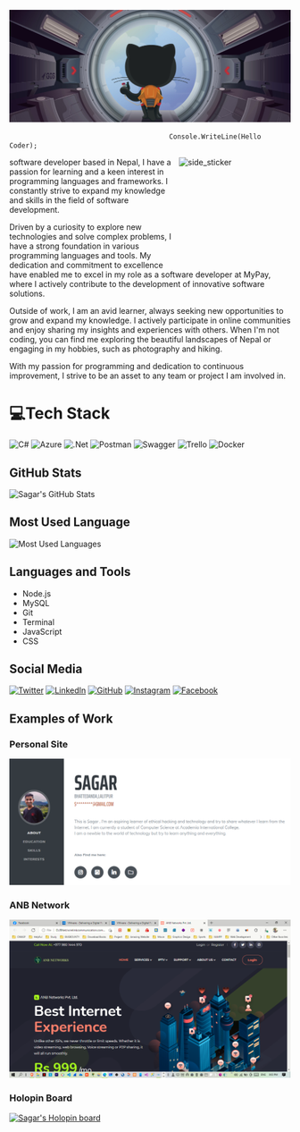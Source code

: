 
![](assets/header.png)
```                
                                        Console.WriteLine(Hello Coder);                                        
```


<img align="right" width=200px height=200px alt="side_sticker" src="https://media.giphy.com/media/TEnXkcsHrP4YedChhA/giphy.gif" />

software developer based in Nepal, I have a passion for learning and a keen interest in programming languages and frameworks. I constantly strive to expand my knowledge and skills in the field of software development.

Driven by a curiosity to explore new technologies and solve complex problems, I have a strong foundation in various programming languages and tools. My dedication and commitment to excellence have enabled me to excel in my role as a software developer at MyPay, where I actively contribute to the development of innovative software solutions.

Outside of work, I am an avid learner, always seeking new opportunities to grow and expand my knowledge. I actively participate in online communities and enjoy sharing my insights and experiences with others. When I'm not coding, you can find me exploring the beautiful landscapes of Nepal or engaging in my hobbies, such as photography and hiking.

With my passion for programming and dedication to continuous improvement, I strive to be an asset to any team or project I am involved in.

# 💻Tech Stack
![C#](https://img.shields.io/badge/c%23-%23239120.svg?style=for-the-badge&logo=c-sharp&logoColor=white) ![Azure](https://img.shields.io/badge/azure-%230072C6.svg?style=for-the-badge&logo=azure-devops&logoColor=white) ![.Net](https://img.shields.io/badge/.NET-5C2D91?style=for-the-badge&logo=.net&logoColor=white)  ![Postman](https://img.shields.io/badge/Postman-FF6C37?style=for-the-badge&logo=postman&logoColor=white) ![Swagger](https://img.shields.io/badge/-Swagger-%23Clojure?style=for-the-badge&logo=swagger&logoColor=white) ![Trello](https://img.shields.io/badge/Trello-%23026AA7.svg?style=for-the-badge&logo=Trello&logoColor=white) ![Docker](https://img.shields.io/badge/docker-%230db7ed.svg?style=for-the-badge&logo=docker&logoColor=white)

## GitHub Stats

![Sagar's GitHub Stats](https://github-readme-stats.vercel.app/api?username=Sagar-Timalsena&show_icons=true&locale=en&layout=compact&theme=chartreuse-white)

## Most Used Language

![Most Used Languages](https://github-readme-stats.vercel.app/api/top-langs?username=Sagar-Timalsena&show_icons=true&locale=en&layout=compact&theme=chartreuse-white)

## Languages and Tools

- Node.js
- MySQL
- Git
- Terminal
- JavaScript
- CSS

## Social Media

[![Twitter](https://img.shields.io/twitter/follow/sagarr679?style=social)](https://twitter.com/sagarr679)
[![LinkedIn](https://img.shields.io/badge/-LinkedIn-blue?style=flat-square&logo=linkedin&logoColor=white)](https://www.linkedin.com/in/saagarr/)
[![GitHub](https://img.shields.io/github/followers/Sagar-Timalsena?label=follow&style=social)](https://github.com/Sagar-Timalsena)
[![Instagram](https://img.shields.io/badge/-Instagram-E4405F?style=flat-square&logo=instagram&logoColor=white)](https://www.instagram.com/______.sagar.____/)
[![Facebook](https://img.shields.io/badge/-Facebook-blue?style=flat-square&logo=facebook&logoColor=white)](https://www.facebook.com/saagarjr7/)

## Examples of Work

### Personal Site

![Personal Site](https://github.com/Sagar-Timalsena/Sagar-Timalsena/blob/main/personal%20Website.PNG)

### ANB Network

![ANB/Bagmati Network](https://github.com/Sagar-Timalsena/Sagar-Timalsena/blob/main/ANB.png)

### Holopin Board

[![Sagar's Holopin board](https://holopin.io/api/user/board?user=sagar34)](https://holopin.io/@sagar34)

